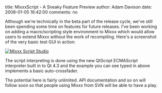 title: MixxxScript - A Sneaky Feature Preview
author: Adam Davison
date: 2008-01-05 16:42:00
comments: no

Although we're technically in the beta part of the release cycle, we've still been spending some time on features for future releases.
I've been working on adding a macro/scripting style environment to Mixxx which would allow users to extend Mixxx without the work of recompiling.
Here's a screenshot of the very basic test GUI in action:

[![Mixxx Script Studio]({static}/images/news/mixxxmacros.png)]({static}/images/news/mixxxmacros.png)

The script interpreting is done using the new QtScript ECMAScript interpreter built in to Qt 4.3 and the example you can see typed in above implements a basic auto-crossfader.

The potential here is fairly unlimited.
API documentation and so on will follow soon so that people using Mixxx from SVN will be able to have a play.
